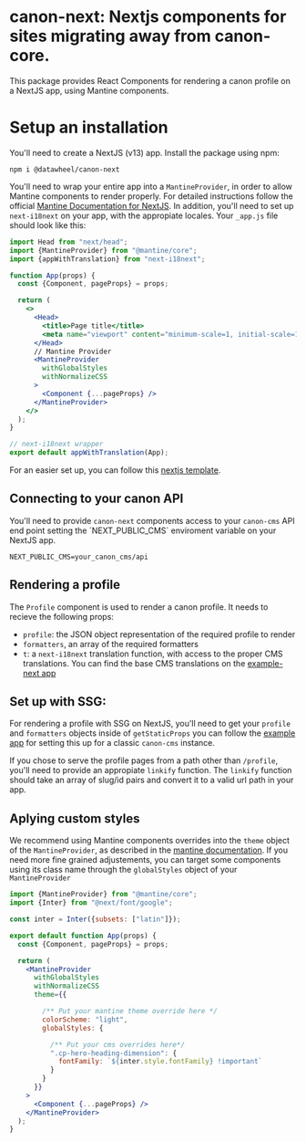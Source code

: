 # canon-next: Nextjs components for sites migrating away from canon-core.

This package provides React Components for rendering a canon profile on a NextJS app, using Mantine components.

# Setup an installation

You'll need to create a NextJS (v13) app. Install the package using npm:

```npm i @datawheel/canon-next```

You'll need to wrap your entire app into a `MantineProvider`, in order to allow Mantine components to render properly. For detailed instructions follow the official [Mantine Documentation for NextJS](https://mantine.dev/guides/next/). In addition, you'll need to set up `next-i18next` on your app, with the appropiate locales. Your `_app.js` file should look
like this:

```jsx
import Head from "next/head";
import {MantineProvider} from "@mantine/core";
import {appWithTranslation} from "next-i18next";

function App(props) {
  const {Component, pageProps} = props;

  return (
    <>
      <Head>
        <title>Page title</title>
        <meta name="viewport" content="minimum-scale=1, initial-scale=1, width=device-width" />
      </Head>
      // Mantine Provider
      <MantineProvider
        withGlobalStyles
        withNormalizeCSS
      >
        <Component {...pageProps} />
      </MantineProvider>
    </>
  );
}

// next-i18next wrapper
export default appWithTranslation(App);
```
For an easier set up, you can follow this [nextjs template](https://github.com/Datawheel/template-site-nextjs/tree/nextjs-13-no-typescript-dependencies-translations).
## Connecting to your canon API

You'll need to provide `canon-next` components access to your `canon-cms` API end point setting the ´NEXT_PUBLIC_CMS´ enviroment variable on your NextJS app.

```
NEXT_PUBLIC_CMS=your_canon_cms/api
```

## Rendering a profile

The `Profile` component is used to render a canon profile. It needs to recieve the following props:
- `profile`: the JSON object representation of the required profile to render
- `formatters`, an array of the required formatters
- `t`: a `next-i18next` translation function, with access to the proper CMS translations. You can find the base CMS translations on the [example-next app](https://github.com/Datawheel/canon/blob/canon-next/example-next/public/locales/en/profile.json)

## Set up with SSG:

For rendering a profile with SSG on NextJS, you'll need to get your `profile` and `formatters` objects inside of `getStaticProps` you can follow the [example app](https://github.com/Datawheel/canon/blob/canon-next/example-next/pages/profile/%5B...members%5D.js) for setting this up for a classic `canon-cms` instance.

If you chose to serve the profile pages from a path other than `/profile`, you'll need to provide an appropiate `linkify` function. The `linkify` function should take an array of slug/id pairs and convert it to a valid url path in your app.


## Aplying custom styles
We recommend using Mantine components overrides into the `theme` object of the `MantineProvider`, as described in the [mantine documentation](https://mantine.dev/theming/theme-object/). If you need more fine grained adjustements, you can target some components using its class name through the `globalStyles` object of your `MantineProvider`



```jsx
import {MantineProvider} from "@mantine/core";
import {Inter} from "@next/font/google";

const inter = Inter({subsets: ["latin"]});

export default function App(props) {
  const {Component, pageProps} = props;

  return (
    <MantineProvider
      withGlobalStyles
      withNormalizeCSS
      theme={{

        /** Put your mantine theme override here */
        colorScheme: "light",
        globalStyles: {

          /** Put your cms overrides here*/
          ".cp-hero-heading-dimension": {
            fontFamily: `${inter.style.fontFamily} !important`
          }
        }
      }}
    >
      <Component {...pageProps} />
    </MantineProvider>
  );
}

```
